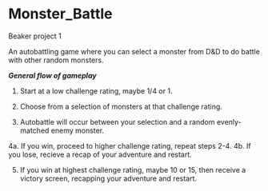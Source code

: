 # Monster_Battle
Beaker project 1

An autobattling game where you can select a monster from D&D to do battle with other random monsters.

***General flow of gameplay***
1. Start at a low challenge rating, maybe 1/4 or 1.

2. Choose from a selection of monsters at that challenge rating.

3. Autobattle will occur between your selection and a random evenly-matched enemy monster.

4a. If you win, proceed to higher challenge rating, repeat steps 2-4. 
  4b. If you lose, recieve a recap of your adventure and restart.

5. If you win at highest challenge rating, maybe 10 or 15, then receive a victory screen, recapping your adventure and restart.
